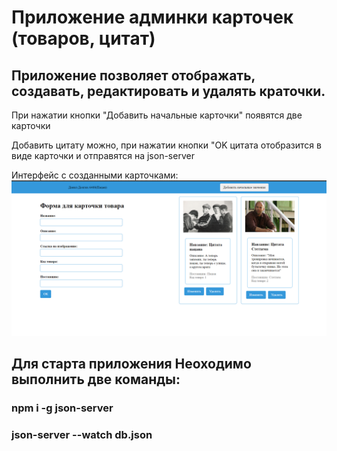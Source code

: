 # **Приложение админки карточек (товаров, цитат)** 

## Приложение позволяет отображать, создавать, редактировать и удалять краточки.

При нажатии кнопки "Добавить начальные карточки" появятся две карточки

Добавить цитату можно, при нажатии кнопки "OK цитата отобразится в виде карточки и отправятся на json-server

Интерфейс с созданными карточками: ![img.png](img.png)


## Для старта приложения Неоходимо выполнить две команды: 

### npm i -g json-server 

### json-server --watch db.json
